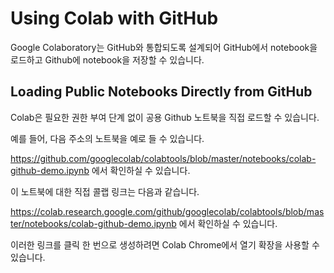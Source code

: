 # Using Colab with GitHub

Google Colaboratory는 GitHub와 통합되도록 설계되어 GitHub에서 notebook을 로드하고 Github에 notebook을 저장할 수 있습니다.

## Loading Public Notebooks Directly from GitHub

Colab은 필요한 권한 부여 단계 없이 공용 Github 노트북을 직접 로드할 수 있습니다.

예를 들어, 다음 주소의 노트북을 예로 들 수 있습니다.

https://github.com/googlecolab/colabtools/blob/master/notebooks/colab-github-demo.ipynb
에서 확인하실 수 있습니다.

이 노트북에 대한 직접 콜랩 링크는 다음과 같습니다.

https://colab.research.google.com/github/googlecolab/colabtools/blob/master/notebooks/colab-github-demo.ipynb
에서 확인하실 수 있습니다.

이러한 링크를 클릭 한 번으로 생성하려면 Colab Chrome에서 열기 확장을 사용할 수 있습니다.



